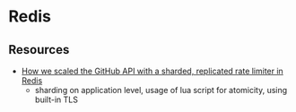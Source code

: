 # Redis

## Resources

- [How we scaled the GitHub API with a sharded, replicated rate limiter in Redis](https://github.blog/2021-04-05-how-we-scaled-github-api-sharded-replicated-rate-limiter-redis/)
  - sharding on application level, usage of lua script for atomicity, using built-in TLS
